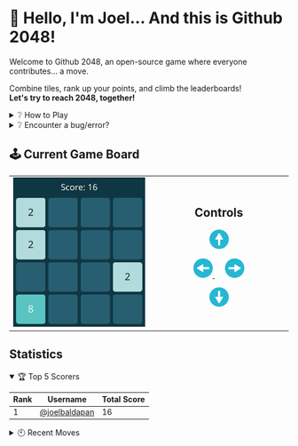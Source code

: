 # 👋 Hello, I'm Joel... And this is Github 2048!

Welcome to Github 2048, an open-source game where everyone contributes... a move. <img src="https://komarev.com/ghpvc/?username=joelbaldapan" height="1" width="1" style="opacity:0;" />  

Combine tiles, rank up your points, and climb the leaderboards!  
**Let's try to reach 2048, together!**

<details><summary>❔ How to Play</summary>

1. Make a move by **clicking a button** on the controller.
2. When prompted to create an issue, click `Create`.
3. Refresh this page until the game has processed your move!

</details>

<details><summary>❔ Encounter a bug/error?</summary>

If you run into any issues, have suggestions, or spot a bug, feel free to open an issue and mention me!
</details>

## 🕹️ Current Game Board

<table align="center">
  <tr>
    <td width="50%">
      <img src="data/board/board.svg?v=20250721141620" alt="Current 2048 Board" style="width: 100%; max-width: 400px;">
    </td>
    <td align="center">
        <h2 align="center">Controls</h2>
        <p align="center">
          <a href="https://github.com/joelbaldapan/joelbaldapan/issues/new?title=MOVE%3A%20U&body=%23%23%20[2048%20Game%20on%20Github](https%3A%2F%2Fgithub.com%2Fjoelbaldapan%2F)%0A%0AInstructions%3A%0A-%20Important%3A%20Please%20do%20not%20edit%20the%20Issue%20Title%20above!%0A-%20Click%20the%20%60Create%60%20button%20to%20submit%20your%20move.%0A-%20Return%20to%20the%20[gameboard](https%3A%2F%2Fgithub.com%2Fjoelbaldapan%2F)%2C%20and%20refresh%20the%20page%20until%20it%20updates.">
            <img src="assets/images/arrow-u.png" alt="Up" width="35" />
          </a>
        </p>
        <p align="center">
          <a href="https://github.com/joelbaldapan/joelbaldapan/issues/new?title=MOVE%3A%20L&body=%23%23%20[2048%20Game%20on%20Github](https%3A%2F%2Fgithub.com%2Fjoelbaldapan%2F)%0A%0AInstructions%3A%0A-%20Important%3A%20Please%20do%20not%20edit%20the%20Issue%20Title%20above!%0A-%20Click%20the%20%60Create%60%20button%20to%20submit%20your%20move.%0A-%20Return%20to%20the%20[gameboard](https%3A%2F%2Fgithub.com%2Fjoelbaldapan%2F)%2C%20and%20refresh%20the%20page%20until%20it%20updates.">
            <img src="assets/images/arrow-l.png" alt="Left" width="35" />
          </a>
          &nbsp;&nbsp;&nbsp;&nbsp;
          <a href="https://github.com/joelbaldapan/joelbaldapan/issues/new?title=MOVE%3A%20R&body=%23%23%20[2048%20Game%20on%20Github](https%3A%2F%2Fgithub.com%2Fjoelbaldapan%2F)%0A%0AInstructions%3A%0A-%20Important%3A%20Please%20do%20not%20edit%20the%20Issue%20Title%20above!%0A-%20Click%20the%20%60Create%60%20button%20to%20submit%20your%20move.%0A-%20Return%20to%20the%20[gameboard](https%3A%2F%2Fgithub.com%2Fjoelbaldapan%2F)%2C%20and%20refresh%20the%20page%20until%20it%20updates.">
            <img src="assets/images/arrow-r.png" alt="Right" width="35" />
          </a>
        </p>
        <p align="center">
          <a href="https://github.com/joelbaldapan/joelbaldapan/issues/new?title=MOVE%3A%20D&body=%23%23%20[2048%20Game%20on%20Github](https%3A%2F%2Fgithub.com%2Fjoelbaldapan%2F)%0A%0AInstructions%3A%0A-%20Important%3A%20Please%20do%20not%20edit%20the%20Issue%20Title%20above!%0A-%20Click%20the%20%60Create%60%20button%20to%20submit%20your%20move.%0A-%20Return%20to%20the%20[gameboard](https%3A%2F%2Fgithub.com%2Fjoelbaldapan%2F)%2C%20and%20refresh%20the%20page%20until%20it%20updates.">
            <img src="assets/images/arrow-d.png" alt="Down" width="35" />
          </a>
        </p>
    </td>
  </tr>
</table>

## Statistics

<details open><summary>🏆️ Top 5 Scorers</summary>
 
<!--START_TOP_SCORERS_TABLE-->
| Rank | Username | Total Score |
|---|---|---|
| 1 | [@joelbaldapan](https://github.com/joelbaldapan) | 16 |
<!--END_TOP_SCORERS_TABLE-->

</details>

<details><summary>🕙️ Recent Moves</summary>

<!--START_RECENT_MOVES_TABLE-->
| Username | Score Earned |
|---|---|
| [@joelbaldapan](https://github.com/joelbaldapan) | +0 |
| [@joelbaldapan](https://github.com/joelbaldapan) | +8 |
| [@joelbaldapan](https://github.com/joelbaldapan) | +4 |
| [@joelbaldapan](https://github.com/joelbaldapan) | +4 |
| [@joelbaldapan](https://github.com/joelbaldapan) | +0 |
<!--END_RECENT_MOVES_TABLE-->

</details>

